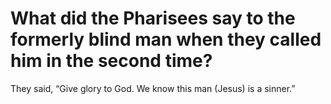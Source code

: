 # What did the Pharisees say to the formerly blind man when they called him in the second time?

They said, “Give glory to God. We know this man (Jesus) is a sinner.”
